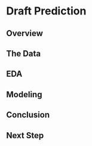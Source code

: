 # Draft Prediction

## Overview




## The Data




## EDA




## Modeling



## Conclusion





## Next Step

